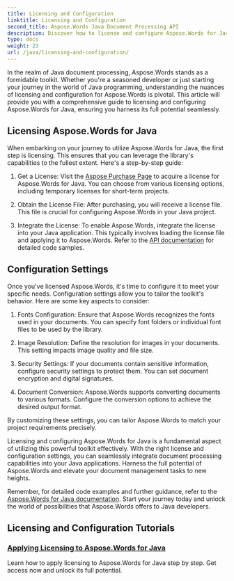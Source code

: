 ```yaml
---
title: Licensing and Configuration
linktitle: Licensing and Configuration
second_title: Aspose.Words Java Document Processing API
description: Discover how to license and configure Aspose.Words for Java with ease. Dive into the intricacies of setting up this powerful toolkit for document processing in your Java applications.
type: docs
weight: 23
url: /java/licensing-and-configuration/
---
```

In the realm of Java document processing, Aspose.Words stands as a formidable toolkit. Whether you're a seasoned developer or just starting your journey in the world of Java programming, understanding the nuances of licensing and configuration for Aspose.Words is pivotal. This article will provide you with a comprehensive guide to licensing and configuring Aspose.Words for Java, ensuring you harness its full potential seamlessly.

## Licensing Aspose.Words for Java

When embarking on your journey to utilize Aspose.Words for Java, the first step is licensing. This ensures that you can leverage the library's capabilities to the fullest extent. Here's a step-by-step guide:

1. Get a License: Visit the [Aspose Purchase Page](https://purchase.aspose.com/buy) to acquire a license for Aspose.Words for Java. You can choose from various licensing options, including temporary licenses for short-term projects.

2. Obtain the License File: After purchasing, you will receive a license file. This file is crucial for configuring Aspose.Words in your Java project.

3. Integrate the License: To enable Aspose.Words, integrate the license into your Java application. This typically involves loading the license file and applying it to Aspose.Words. Refer to the [API documentation](https://reference.aspose.com/words/java/) for detailed code samples.

## Configuration Settings

Once you've licensed Aspose.Words, it's time to configure it to meet your specific needs. Configuration settings allow you to tailor the toolkit's behavior. Here are some key aspects to consider:

1. Fonts Configuration: Ensure that Aspose.Words recognizes the fonts used in your documents. You can specify font folders or individual font files to be used by the library.

2. Image Resolution: Define the resolution for images in your documents. This setting impacts image quality and file size.

3. Security Settings: If your documents contain sensitive information, configure security settings to protect them. You can set document encryption and digital signatures.

4. Document Conversion: Aspose.Words supports converting documents to various formats. Configure the conversion options to achieve the desired output format.

By customizing these settings, you can tailor Aspose.Words to match your project requirements precisely.

Licensing and configuring Aspose.Words for Java is a fundamental aspect of utilizing this powerful toolkit effectively. With the right license and configuration settings, you can seamlessly integrate document processing capabilities into your Java applications. Harness the full potential of Aspose.Words and elevate your document management tasks to new heights.

Remember, for detailed code examples and further guidance, refer to the [Aspose.Words for Java documentation](https://reference.aspose.com/words/java/). Start your journey today and unlock the world of possibilities that Aspose.Words offers to Java developers.

## Licensing and Configuration Tutorials
### [Applying Licensing to Aspose.Words for Java](./applying-licensing/)
Learn how to apply licensing to Aspose.Words for Java step by step. Get access now and unlock its full potential.